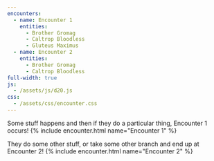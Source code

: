 ```yaml
---
encounters:
  - name: Encounter 1
    entities:
      - Brother Gromag
      - Caltrop Bloodless
      - Gluteus Maximus
  - name: Encounter 2
    entities:
      - Brother Gromag
      - Caltrop Bloodless
full-width: true
js:
  - /assets/js/d20.js
css:
  - /assets/css/encounter.css
---
```


Some stuff happens and then if they do a particular thing, Encounter 1 occurs!
{% include encounter.html name="Encounter 1" %}


They do some other stuff, or take some other branch and end up at Encounter 2!
{% include encounter.html name="Encounter 2" %}

